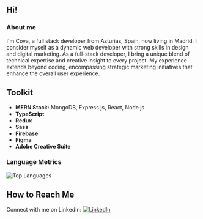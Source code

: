 ## Hi!

### About me
I'm Cova, a full stack developer from Asturias, Spain, now living in Madrid. 
I consider myself as a dynamic web developer with strong skills in design and digital marketing. 
As a full-stack developer, I bring a unique blend of technical expertise and creative insight to every project. 
My experience extends beyond coding, encompassing strategic marketing initiatives that enhance the overall user experience.

## Toolkit
- **MERN Stack:** MongoDB, Express.js, React, Node.js
- **TypeScript**
- **Redux**
- **Sass**
- **Firebase**
- **Figma**
- **Adobe Creative Suite**

### Language Metrics
![Top Languages](https://github-readme-stats.vercel.app/api/top-langs/?username=covamillan&layout=compact&hide=html,css)

## How to Reach Me
Connect with me on LinkedIn:
[![LinkedIn](https://img.shields.io/badge/LinkedIn-Connect-blue)](https://www.linkedin.com/in/covadongamillangutierrez/)

